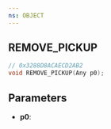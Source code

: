 ```yaml
---
ns: OBJECT
---
```

## REMOVE_PICKUP

```c
// 0x3288D8ACAECD2AB2
void REMOVE_PICKUP(Any p0);
```

## Parameters
* **p0**:
